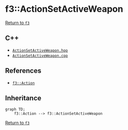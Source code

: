 # f3::ActionSetActiveWeapon

[Return to `f3`](/docs/f3.md)

## C++

- [`ActionSetActiveWeapon.hpp`](/c++/include/ActionSetActiveWeapon.hpp)
- [`ActionSetActiveWeapon.cpp`](/c++/source/ActionSetActiveWeapon.cpp)

## References

- [`f3::Action`](/docs/f3/Action.md)

## Inheritance

```mermaid
graph TD;
    f3::Action --> f3::ActionSetActiveWeapon
```

[Return to `f3`](/docs/f3.md)